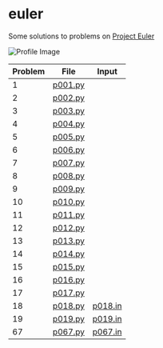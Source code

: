 # euler
Some solutions to problems on [Project Euler](https://python/projecteuler.net/)

![Profile Image](https://projecteuler.net/python/profile/nitrojector.png)

| Problem | File                       | Input                      |
| ------- | -------------------------  | -------------------------  |
| 1       | [p001.py](/python/p001.py) |                            |
| 2       | [p002.py](/python/p002.py) |                            |
| 3       | [p003.py](/python/p003.py) |                            |
| 4       | [p004.py](/python/p004.py) |                            |
| 5       | [p005.py](/python/p005.py) |                            |
| 6       | [p006.py](/python/p007.py) |                            |
| 7       | [p007.py](/python/p007.py) |                            |
| 8       | [p008.py](/python/p008.py) |                            |
| 9       | [p009.py](/python/p009.py) |                            |
| 10      | [p010.py](/python/p010.py) |                            |
| 11      | [p011.py](/python/p011.py) |                            |
| 12      | [p012.py](/python/p012.py) |                            |
| 13      | [p013.py](/python/p013.py) |                            |
| 14      | [p014.py](/python/p014.py) |                            |
| 15      | [p015.py](/python/p015.py) |                            |
| 16      | [p016.py](/python/p016.py) |                            |
| 17      | [p017.py](/python/p017.py) |                            |
| 18      | [p018.py](/python/p018.py) | [p018.in](/python/p018.in) |
| 19      | [p019.py](/python/p019.py) | [p019.in](/python/p019.in) |
| 67      | [p067.py](/python/p067.py) | [p067.in](/python/p067.in) |
